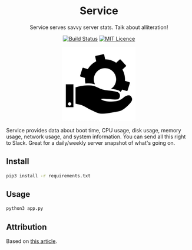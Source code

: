 <div align="center">

# Service

Service serves savvy server stats. Talk about alliteration!

[![Build Status](https://travis-ci.com/Justintime50/service.svg?branch=master)](https://travis-ci.com/Justintime50/service)
[![MIT Licence](https://badges.frapsoft.com/os/mit/mit.svg?v=103)](https://opensource.org/licenses/mit-license.php)

<img src="assets/showcase.png">

</div>

Service provides data about boot time, CPU usage, disk usage, memory usage, network usage, and system information. You can send all this right to Slack. Great for a daily/weekly server snapshot of what's going on.

## Install

```bash
pip3 install -r requirements.txt
```

## Usage

```bash
python3 app.py
```

## Attribution

Based on [this article](https://www.thepythoncode.com/article/get-hardware-system-information-python).
